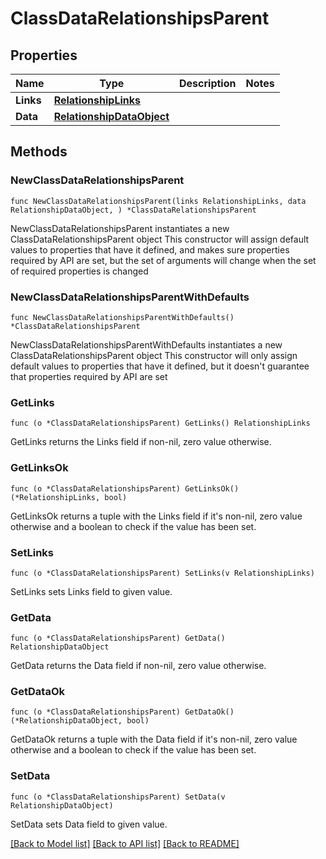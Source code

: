 # ClassDataRelationshipsParent

## Properties

Name | Type | Description | Notes
------------ | ------------- | ------------- | -------------
**Links** | [**RelationshipLinks**](RelationshipLinks.md) |  | 
**Data** | [**RelationshipDataObject**](RelationshipDataObject.md) |  | 

## Methods

### NewClassDataRelationshipsParent

`func NewClassDataRelationshipsParent(links RelationshipLinks, data RelationshipDataObject, ) *ClassDataRelationshipsParent`

NewClassDataRelationshipsParent instantiates a new ClassDataRelationshipsParent object
This constructor will assign default values to properties that have it defined,
and makes sure properties required by API are set, but the set of arguments
will change when the set of required properties is changed

### NewClassDataRelationshipsParentWithDefaults

`func NewClassDataRelationshipsParentWithDefaults() *ClassDataRelationshipsParent`

NewClassDataRelationshipsParentWithDefaults instantiates a new ClassDataRelationshipsParent object
This constructor will only assign default values to properties that have it defined,
but it doesn't guarantee that properties required by API are set

### GetLinks

`func (o *ClassDataRelationshipsParent) GetLinks() RelationshipLinks`

GetLinks returns the Links field if non-nil, zero value otherwise.

### GetLinksOk

`func (o *ClassDataRelationshipsParent) GetLinksOk() (*RelationshipLinks, bool)`

GetLinksOk returns a tuple with the Links field if it's non-nil, zero value otherwise
and a boolean to check if the value has been set.

### SetLinks

`func (o *ClassDataRelationshipsParent) SetLinks(v RelationshipLinks)`

SetLinks sets Links field to given value.


### GetData

`func (o *ClassDataRelationshipsParent) GetData() RelationshipDataObject`

GetData returns the Data field if non-nil, zero value otherwise.

### GetDataOk

`func (o *ClassDataRelationshipsParent) GetDataOk() (*RelationshipDataObject, bool)`

GetDataOk returns a tuple with the Data field if it's non-nil, zero value otherwise
and a boolean to check if the value has been set.

### SetData

`func (o *ClassDataRelationshipsParent) SetData(v RelationshipDataObject)`

SetData sets Data field to given value.



[[Back to Model list]](../README.md#documentation-for-models) [[Back to API list]](../README.md#documentation-for-api-endpoints) [[Back to README]](../README.md)


